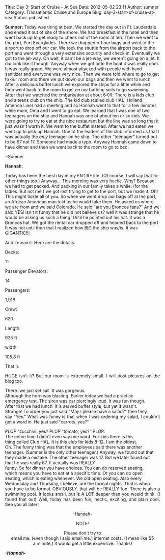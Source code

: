 Title: Day 3: Start of Cruise - At Sea
Date: 2012-05-02 23:11
Author: sumner
Category: Transatlantic Cruise and Europe
Slug: day-3-start-of-cruise-at-sea
Status: published

**Sumner:**
Today was tiring at best. We started the day out in Ft. Lauderdale and
ended it out of site of the shore. We had breakfast in the hotel and
then went back up to get ready to check out of the room at ten. Then we
went to the port, Port Everglades. There we dropped off our bags and
went to the airport to drop off our car. We took the shuttle from the
airport back to the port and went through a very extensive security and
check in. Eventually we got to the jet-way. Oh wait, it can't be a
jet-way, we weren't going on a jet. It did look like it though. Anyway
when we got onto the boat it was really cool. It was really grand. We
were almost attacked with people with hand sanitizer and everyone was
very nice. Then we were told where to go to get to our room and there we
put down our bags and then we went to lunch. After a delicious buffet
lunch we explored the ships for a little while and then went back to the
room to get on our bathing suits to go swimming. After that we watched
the embarkation at about 6:00. There is a kids club and a teens club on
the ship. The kid club (called club HAL; Holland America Line) had a
meeting and so Hannah went to that for a few minutes while mom, Oma and
I went to go eat. We learned that I was one of two teenagers on the ship
and Hannah was one of about ten or so kids. We were going to try to eat
at the nice restaurant but the line was so long that it just wasn't
worth it. We went to the buffet instead. After we had eaten we went up
to pick up Hannah. One of the leaders of the club informed us that I was
actually the *only* teenager on he ship. The other "teenager" turned out
to be 67 not 17. Someone had made a typo. Anyway Hannah came down to
have dinner and then we went back to the room to go to bed.

~Sumner

**Hannah:**

Today has been the best day in my ENTIRE life. (Of course, I will say that for
other things too.) Anyway... This  morning was very hectic. Why? Because we had
to get packed. And packing  in our family takes a while. (for the ladies. But
not me.) we got lost  trying to get to the port, but we made it. Oh! This might
tickle all of  you. So when we went drop our bags off at the port, an African
American  man told us he would take them. He asked us where we are from and we
said Colorado. He said "are you Broncos fans?" And we said YES!  Isn't it funny
that he did not believe us? well it was strange that he  would be asking us such
a thing. Until he pointed out his hat. It was a  Broncos hat. We got the rental
car dropped off and headed back to the  port. It was not until then that I
realized how BIG the ship was/is. It  was GIGANTIC!!!

<div align="JUSTIFY">

And I mean it. Here are the details.

</div>

<div align="JUSTIFY">

Decks:

</div>

<div align="JUSTIFY">

11

</div>

<div align="JUSTIFY">

Passenger Elevators:

</div>

<div align="JUSTIFY">

14

</div>

<div align="JUSTIFY">

Passengers:

</div>

<div align="JUSTIFY">

1,918

</div>

<div align="JUSTIFY">

Crew:

</div>

<div align="JUSTIFY">

620

</div>

<div align="JUSTIFY">

Length:

</div>

<div align="JUSTIFY">

935 ft

</div>

<div align="JUSTIFY">

width:

</div>

<div align="JUSTIFY">

105.8 ft

</div>

<div align="JUSTIFY">

That is

</div>

<div align="JUSTIFY">

HUGE isn't it? But our room is extremely small. I will post pictures on
the blog too.

</div>

<div align="JUSTIFY">

There. we just set sail. It was gorgeous.  
Although the horn was blasting. Earlier today we had a practice  
emergency test. The siren was ear piercingly loud. It was fun though.  
After that we had lunch. It is served buffet style, but yet it wasn't.  
Strange! To order you just said "May I please have a salad?" then they  
say "Yes." What was funny is that when I was ordering my salad, I
couldn't get a word in. He just said "carrots, yes?"

</div>

<div align="JUSTIFY">

PLOP "zucchini, yes? PLOP "tomato, yes?" PLOP.  
The entire time I didn't even say one word. For kids there is this  
thing called Club HAL. It is this club for kids 8-12. I am the oldest.  
Oh. The funny thing was that the employees said there was another  
teenager. (Sumner is the only other teenager.) Anyway, we found out
that  
they made a mistake. The other teenager was 17. But we later found out  
that he was really 67. It actually was REALLY  
funny. So for dinner you have choices. You can do reserved seating,  
which means you have to eat at a specific time. Or you can do open  
seating, which is eating whenever. We did open seating. Also every  
Wednesday and Thursday, I believe, are the formal nights. That is when  
you have to be formal. OBVIOUSLY. that will be REALLY fun. There is also
a swimming pool. It looks small, but is A LOT deeper than you would
think. (I found that out) Well, today has been fun, hectic, exciting,
and plain cool. See you all later!

</div>

<div align="CENTER">

-Hannah-

</div>

<div align="CENTER">

NOTE!

</div>

<div align="CENTER">

Please don't try to  
email me. (even though I said email me.) internet costs. (I mean like
\$5  
a minute.) It would get a little expensive. Thanks!

</div>

***-Hannah-***

